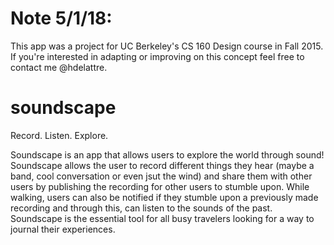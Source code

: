 # Note 5/1/18:

This app was a project for UC Berkeley's CS 160 Design course in Fall 2015. If you're interested in adapting or improving on this concept feel free to contact me @hdelattre.

# soundscape

Record. Listen. Explore.

Soundscape is an app that allows users to explore the world through sound!  Soundscape allows the user to record different things they hear (maybe a band, cool conversation or even jsut the wind) and share them with other users by publishing the recording for other users to stumble upon.  While walking, users can also be notified if they stumble upon a previously made recording and through this, can listen to the sounds of the past.  Soundscape is the essential tool for all busy travelers looking for a way to journal their experiences.


